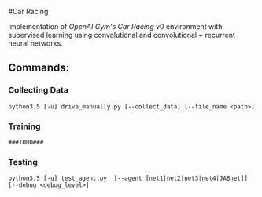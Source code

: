 #Car Racing

Implementation of _OpenAI Gym's Car Racing_ v0 environment with supervised learning using convolutional and convolutional + recurrent neural networks.


## Commands:
### Collecting Data

```
python3.5 [-u] drive_manually.py [--collect_data] [--file_name <path>]
```
 

### Training
```
###TODO###
```

### Testing
```
python3.5 [-u] test_agent.py  [--agent [net1|net2|net3|net4|JABnet]] [--debug <debug_level>]
```